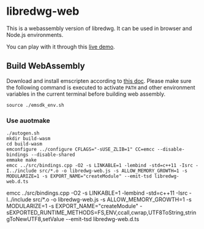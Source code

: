 # libredwg-web

This is a webassembly version of libredwg. It can be used in browser and Node.js environments. 

You can play with it through this [live demo](https://mlight-lee.github.io/libredwg-web/).

## Build WebAssembly

Download and install emscripten according to [this doc](https://emscripten.org/docs/getting_started/downloads.html). Please make sure the following command is executed to activate `PATH` and other environment variables in the current terminal before building web assembly.

```
source ./emsdk_env.sh
```

### Use auotmake

```
./autogen.sh
mkdir build-wasm
cd build-wasm
emconfigure ../configure CFLAGS="-sUSE_ZLIB=1" CC=emcc --disable-bindings --disable-shared
emmake make
emcc ../src/bindings.cpp -O2 -s LINKABLE=1 -lembind -std=c++11 -Isrc -I../include src/*.o -o libredwg-web.js -s ALLOW_MEMORY_GROWTH=1 -s MODULARIZE=1 -s EXPORT_NAME="createModule" --emit-tsd libredwg-web.d.ts
```

emcc ../src/bindings.cpp -O2 -s LINKABLE=1 -lembind -std=c++11 -Isrc -I../include src/*.o -o libredwg-web.js -s ALLOW_MEMORY_GROWTH=1 -s MODULARIZE=1 -s EXPORT_NAME="createModule" -sEXPORTED_RUNTIME_METHODS=FS,ENV,ccall,cwrap,UTF8ToString,stringToNewUTF8,setValue --emit-tsd libredwg-web.d.ts
